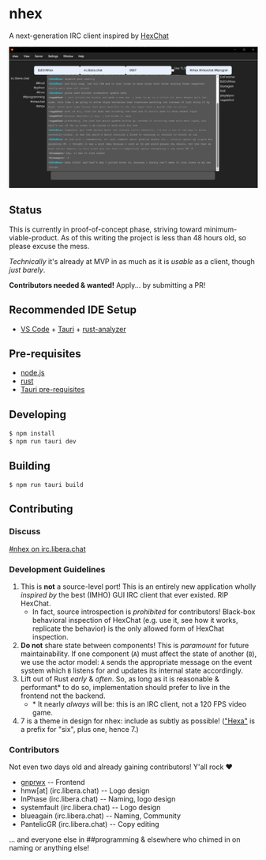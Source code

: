 # nhex

A next-generation IRC client inspired by [HexChat](https://hexchat.github.io/)

![](./public/screenshots/2024-03-26_2.png)

## Status

This is currently in proof-of-concept phase, striving toward minimum-viable-product. As of this writing the project is less than 48 hours old, so please excuse the mess.

_Technically_ it's already at MVP in as much as it is _usable_ as a client, though _just barely_.

**Contributors needed & wanted!** Apply... by submitting a PR!

## Recommended IDE Setup

- [VS Code](https://code.visualstudio.com/) + [Tauri](https://marketplace.visualstudio.com/items?itemName=tauri-apps.tauri-vscode) + [rust-analyzer](https://marketplace.visualstudio.com/items?itemName=rust-lang.rust-analyzer)

## Pre-requisites

* [node.js](https://nodejs.org/en/download)
* [rust](https://www.rust-lang.org/tools/install)
* [Tauri pre-requisites](https://tauri.app/v1/guides/getting-started/prerequisites/)

## Developing

```shell
$ npm install
$ npm run tauri dev
```

## Building

```shell
$ npm run tauri build
```

## Contributing

### Discuss

[#nhex on irc.libera.chat](https://web.libera.chat/?channel=#nhex)

### Development Guidelines

1. This is **not** a source-level port! This is an entirely new application wholly _inspired by_ the best (IMHO) GUI IRC client that ever existed. RIP HexChat.
   * In fact, source introspection is *prohibited* for contributors! Black-box behavioral inspection of HexChat (e.g. use it, see how it works, replicate the behavior) is the only allowed form of HexChat inspection.
1. **Do not** share state between components! This is *paramount* for future maintainability. If one component (`A`) must affect the state of another (`B`), we use the actor model: `A` sends the appropriate message on the event system which `B` listens for and updates its internal state accordingly.
1. Lift out of Rust _early_ & _often_. So, as long as it is reasonable & performant* to do so, implementation should prefer to live in the frontend not the backend.
    * \* It nearly _always_ will be: this is an IRC client, not a 120 FPS video game.
1. 7 is a theme in design for nhex: include as subtly as possible! (["Hexa"](https://en.wikipedia.org/wiki/Numeral_prefix#Table_of_number_prefixes_in_English) is a prefix for "six", plus one, hence 7.)

### Contributors

Not even two days old and already gaining contributors! Y'all rock ❤️

* [gnprwx](https://github.com/gnprwx) -- Frontend
* hmw[at] (irc.libera.chat) -- Logo design
* InPhase (irc.libera.chat) -- Naming, logo design
* systemfault (irc.libera.chat) -- Logo design
* blueagain (irc.libera.chat) -- Naming, Community
* PantelicGR (irc.libera.chat) -- Copy editing

... and everyone else in ##programming & elsewhere who chimed in on naming or anything else!
